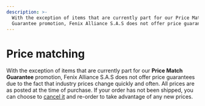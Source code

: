 ```yaml
---
description: >-
  With the exception of items that are currently part for our Price Match
  Guarantee promotion, Fenix Alliance S.A.S does not offer price guarantees.
---
```


# Price matching

With the exception of items that are currently part for our **Price Match Guarantee** promotion, Fenix Alliance S.A.S does not offer price guarantees due to the fact that industry prices change quickly and often. All prices are as posted at the time of purchase. If your order has not been shipped, you can choose to [cancel it](http://kb.newegg.com/knowledge-base/canceling-an-order/) and re-order to take advantage of any new prices.

